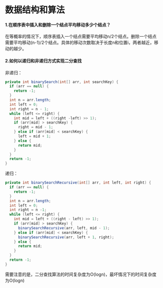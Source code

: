 # 数据结构和算法

#### 1.在顺序表中插入和删除一个结点平均移动多少个结点？

在等概率的情况下，顺序表插入一个结点需要平均移动n/2个结点。删除一个结点需要平均移动(n-1)/2个结点。具体的移动次数取决于长度n和位置i，两者越近，移动的越少。

#### 2.如何以递归和非递归方式实现二分查找

非递归：

```java
private int binarySearch(int[] arr, int searchKey) {
  if (arr == null) {
    return -1;
  }
  int n = arr.length;
  int left = 0;
  int right = n - 1;
  while (left <= right) {
    int mid = left + ((right -left) >> 1);
    if (arr[mid] > searchKey) {
      right = mid - 1;
    } else if (arr[mid] < searchKey) {
      left = mid + 1;
    } else {
      return mid;
    }
  }
  return -1;
}
```

递归：

```java
private int binarySearchRecursive(int[] arr, int left, int right) {
  if (arr == null) {
    return -1;
  }
  int n = arr.length;
  int left = 0;
  int right = n -1;
  while (left <= right) {
    int mid = left + ((right - left) >> 1);
    if (arr[mid] > searchKey) {
      binarySearchRecursive(arr, left, mid - 1);
    } else if (arr[mid] < searchKey) {
      binarySearchRecursive(arr, left + 1, right);
    } else {
      return mid;
    }
  }
  return -1;
}
```

需要注意的是，二分查找算法的时间复杂度为O(logn)，最坏情况下的时间复杂度为O(logn)